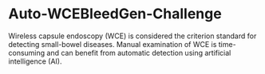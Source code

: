 # Auto-WCEBleedGen-Challenge
Wireless capsule endoscopy (WCE) is considered the criterion standard for detecting small-bowel diseases. Manual examination of WCE is time-consuming and can benefit from automatic detection using artificial intelligence (AI). 
